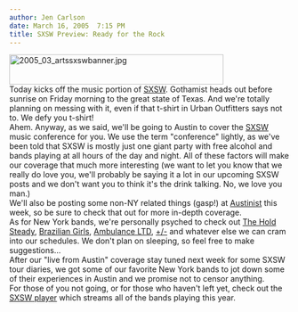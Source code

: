 ```yaml
---
author: Jen Carlson
date: March 16, 2005  7:15 PM
title: SXSW Preview: Ready for the Rock
---
```


<p><img alt="2005_03_artssxswbanner.jpg" src="https://web.archive.org/web/20110811113606im_/http://www.gothamist.com/images/2005_03_artssxswbanner.jpg" width="385" height="54"><br>
Today kicks off the music portion of <a href="https://web.archive.org/web/20110811113606/http://www.sxsw.com/">SXSW</a>. Gothamist heads out before sunrise on Friday morning to the great state of Texas. And we&apos;re totally planning on messing with it, even if that t-shirt in Urban Outfitters says not to. We defy you t-shirt!<br>
Ahem. Anyway, as we said, we&apos;ll be going to Austin to cover the <a href="https://web.archive.org/web/20110811113606/http://www.sxsw.com/">SXSW</a> music conference for you. We use the term &quot;conference&quot; lightly, as we&apos;ve been told that SXSW is mostly just one giant party with free alcohol and bands playing at all hours of the day and night. All of these factors will make our coverage that much more interesting (we want to let you know that we really do love you, we&apos;ll probably be saying it a lot in our upcoming SXSW posts and we don&apos;t want you to think it&apos;s the drink talking. No, we love you man.) <br>
We&apos;ll also be posting some non-NY related things (gasp!) at <a href="https://web.archive.org/web/20110811113606/http://www.austinist.com/">Austinist</a> this week, so be sure to check that out for more in-depth coverage. <br>
As for New York bands, we&apos;re personally psyched to check out <a href="https://web.archive.org/web/20110811113606/http://www.theholdsteady.com/">The Hold Steady</a>, <a href="https://web.archive.org/web/20110811113606/http://www.braziliangirls.info/">Brazilian Girls</a>, <a href="https://web.archive.org/web/20110811113606/http://www.ambulancenyc.com/">Ambulance LTD</a>, <a href="https://web.archive.org/web/20110811113606/http://www.plusmin.us/">+/-</a> and whatever else we can cram into our schedules. We don&apos;t plan on sleeping, so feel free to make suggestions...<br>
After our &quot;live from Austin&quot; coverage stay tuned next week for some SXSW tour diaries, we got some of our favorite New York bands to jot down some of their experiences in Austin and we promise not to censor anything. <br>
For those of you not going, or for those who haven&apos;t left yet, check out the <a href="https://web.archive.org/web/20110811113606/http://2005.sxsw.com/player/player.php">SXSW player</a> which streams all of the bands playing this year.</p>